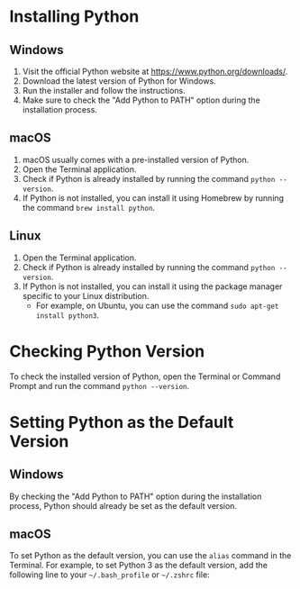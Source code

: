 # Installing Python

## Windows

1. Visit the official Python website at https://www.python.org/downloads/.
2. Download the latest version of Python for Windows.
3. Run the installer and follow the instructions.
4. Make sure to check the "Add Python to PATH" option during the installation process.

## macOS

1. macOS usually comes with a pre-installed version of Python.
2. Open the Terminal application.
3. Check if Python is already installed by running the command `python --version`.
4. If Python is not installed, you can install it using Homebrew by running the command `brew install python`.

## Linux

1. Open the Terminal application.
2. Check if Python is already installed by running the command `python --version`.
3. If Python is not installed, you can install it using the package manager specific to your Linux distribution.
    - For example, on Ubuntu, you can use the command `sudo apt-get install python3`.

# Checking Python Version

To check the installed version of Python, open the Terminal or Command Prompt and run the command `python --version`.

# Setting Python as the Default Version

## Windows

By checking the "Add Python to PATH" option during the installation process, Python should already be set as the default version.

## macOS

To set Python as the default version, you can use the `alias` command in the Terminal. For example, to set Python 3 as the default version, add the following line to your `~/.bash_profile` or `~/.zshrc` file:
